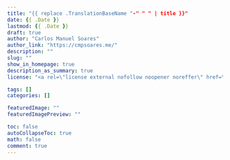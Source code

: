 ```yaml
---
title: "{{ replace .TranslationBaseName "-" " " | title }}"
date: {{ .Date }}
lastmod: {{ .Date }}
draft: true
author: "Carlos Manuel Soares"
author_link: "https://cmpsoares.me/"
description: ""
slug: ""
show_in_homepage: true
description_as_summary: true
license: "<a rel=\"license external nofollow noopener noreffer\" href=\"https://creativecommons.org/licenses/by-nc/4.0/\" target=\"_blank\">CC BY-NC 4.0</a>"

tags: []
categories: []

featuredImage: ""
featuredImagePreview: ""

toc: false
autoCollapseToc: true
math: false
comment: true
---
```


<!--more-->

<!--adsense-->
